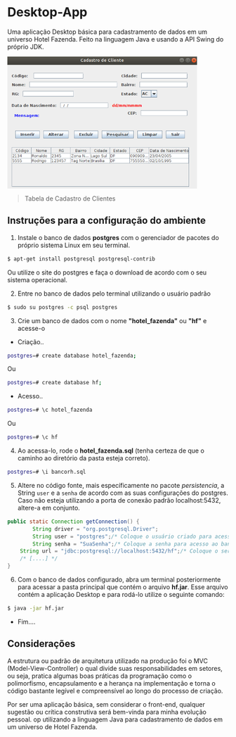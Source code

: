 # Desktop-App
Uma aplicação Desktop básica para cadastramento de dados em um universo Hotel Fazenda. 
Feito na linguagem Java e usando a API Swing do próprio JDK.

<img height="300" align="center"  src="https://github.com/marcos-c1/Desktop-App/blob/main/logo/tabela_Client.png">

> Tabela de Cadastro de Clientes

## Instruções para a configuração do ambiente

1. Instale o banco de dados **postgres** com o gerenciador de pacotes do próprio sistema Linux em seu terminal.
 
```sh
$ apt-get install postgresql postgresql-contrib
```

Ou utilize o site do postgres e faça o download de acordo com o seu sistema operacional.

2. Entre no banco de dados pelo terminal utilizando o usuário padrão

```sh
$ sudo su postgres -c psql postgres
```

3. Crie um banco de dados com o nome **"hotel_fazenda"** ou **"hf"** e acesse-o

- Criação..

```sh
postgres=# create database hotel_fazenda;
```
Ou
```sh 
postgres=# create database hf;
```

- Acesso..

```sh
postgres=# \c hotel_fazenda
```
Ou
```sh 
postgres=# \c hf
```

4. Ao acessa-lo, rode o  **hotel_fazenda.sql** (tenha certeza de que o caminho ao diretório da pasta esteja correto).

```sh
postgres=# \i bancorh.sql
```

5. Altere no código fonte, mais específicamente no pacote *persistencia*, a String ```user``` e a ```senha``` de acordo com as suas configurações do postgres.
Caso não esteja utilizando a porta de conexão padrão localhost:5432, altere-a em conjunto.

```java
public static Connection getConnection() {
		String driver = "org.postgresql.Driver";
		String user = "postgres";/* Coloque o usuário criado para acesso ao banco */
		String senha = "SuaSenha";/* Coloque a senha para acesso ao banco */
    String url = "jdbc:postgresql://localhost:5432/hf";/* Coloque o servidor onde está instalado o banco */
    /* [....] */
}
```

6. Com o banco de dados configurado, abra um terminal posteriormente para acessar a pasta principal que contém o arquivo **hf.jar**.
 Esse arquivo contém a aplicação Desktop e para rodá-lo utilize o seguinte comando:
 
 ```sh
 $ java -jar hf.jar
 ```
 
 - Fim....
 
 ## Considerações ##

A estrutura ou padrão de arquitetura utilizado na produção foi o MVC (Model-View-Controller) o qual divide suas responsabilidades em setores, ou seja, pratica algumas boas práticas da programação como o polimorfismo, encapsulamento e a herança na implementação e torna o código bastante legível e compreensível ao longo do processo de criação. 

Por ser uma aplicação básica, sem considerar o front-end, qualquer sugestão ou crítica construtiva será bem-vinda para minha evolução pessoal.
op utilizando a linguagem Java para cadastramento de dados em um universo de Hotel Fazenda. 

